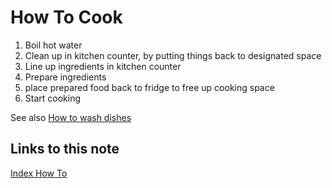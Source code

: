 # How To Cook

1. Boil hot water
1. Clean up in kitchen counter, by putting things back to designated space
1. Line up ingredients in kitchen counter
1. Prepare ingredients
1. place prepared food back to fridge to free up cooking space
1. Start cooking

See also [How to wash dishes](how-to-wash-dishes.md)

## Links to this note

[Index How To](index-how-to.md)
